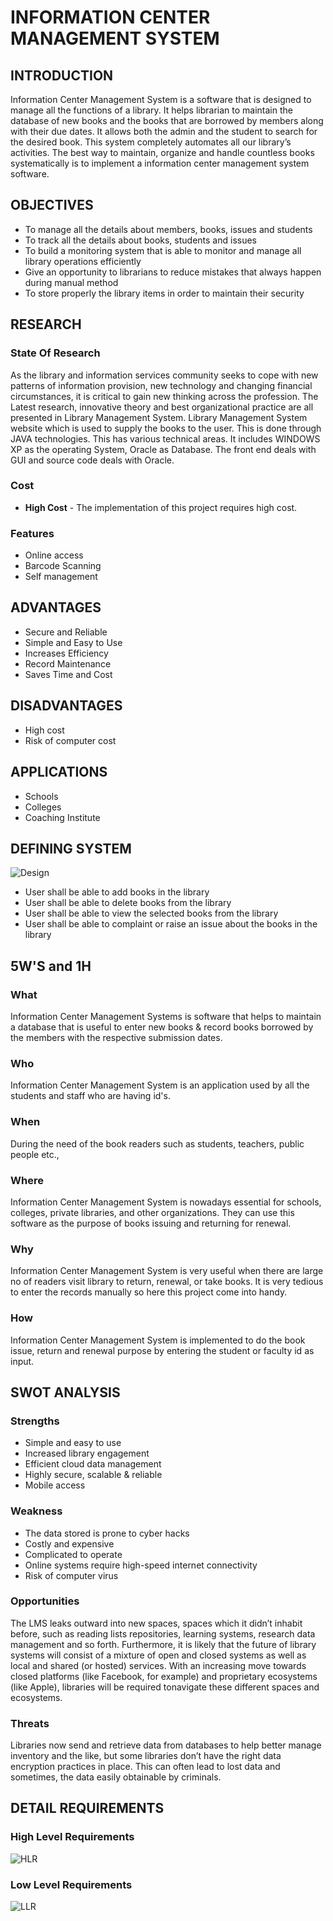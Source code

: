 # INFORMATION CENTER MANAGEMENT SYSTEM

## INTRODUCTION

Information Center Management System is a software that is designed to manage all the functions of a library. It helps librarian to maintain the database of new books and the books that are borrowed by members along with their due dates. It allows both the admin and the student to search for the desired book. This system completely automates all our library’s activities. The best way to maintain, organize and handle countless books systematically is to implement a information center management system software. 

## OBJECTIVES

* To manage all the details about members, books, issues and students
* To track all the details about books, students and issues
* To build a monitoring system that is able to monitor and manage all library operations efficiently
* Give an opportunity to librarians to reduce mistakes that always happen during manual method
* To store properly the library items in order to maintain their security

## RESEARCH

### State Of Research

As the library and information services community seeks to cope with new patterns of information provision, new technology and changing financial circumstances, it is critical to gain new thinking across the profession. The Latest research, innovative theory and best organizational practice are all presented in Library Management System. Library Management System website which is used to supply the books to the user. This is done through JAVA technologies. This has various technical areas. It includes WINDOWS XP as the operating System, Oracle as Database. The front end deals with GUI and source code deals with Oracle. 

### Cost

* **High Cost** - The implementation of this project requires high cost.

### Features

* Online access
* Barcode Scanning
* Self management

## ADVANTAGES

* Secure and Reliable
* Simple and Easy to Use
* Increases Efficiency
* Record Maintenance
* Saves Time and Cost

## DISADVANTAGES

* High cost
* Risk of computer cost

## APPLICATIONS

* Schools
* Colleges
* Coaching Institute

## DEFINING SYSTEM

![Design](https://user-images.githubusercontent.com/98836479/153248742-ee472496-2474-4faf-84b1-e01de99e051a.PNG)


* User shall be able to add books in the library
* User shall be able to delete books from the library
* User shall be able to view the selected books from the library
* User shall be able to complaint or raise an issue about the books in the library

## 5W'S and 1H

### What

Information Center Management Systems is software that helps to maintain a database that is useful to enter new books & record books borrowed by the members with the respective submission dates.

### Who

Information Center Management System is an application used by all the students and staff who are having id's.

### When

During the need of the book readers such as students, teachers, public people etc.,

### Where

Information Center Management System is nowadays essential for schools, colleges, private libraries, and other organizations. They can use this software as the purpose of books issuing and returning for renewal.

### Why

Information Center Management System is very useful when there are large no of readers visit library to return, renewal, or take books. It is very tedious to enter the records manually so here this project come into handy.

### How

Information Center Management System is implemented to do the book issue, return and renewal purpose by entering the student or faculty id as input.

## SWOT ANALYSIS

### Strengths

* Simple and easy to use
* Increased library engagement
* Efficient cloud data management
* Highly secure, scalable & reliable
* Mobile access

### Weakness

* The data stored is prone to cyber hacks
* Costly and expensive
* Complicated to operate
* Online systems require high-speed internet connectivity
* Risk of computer virus

### Opportunities

The LMS leaks outward into new spaces, spaces which it didn’t inhabit before, such as reading lists repositories, learning systems, research data management and so forth. Furthermore, it is likely that the future of library systems will consist of a mixture of open and closed systems as well as local and shared (or hosted) services. With an increasing move towards closed platforms (like Facebook, for example) and proprietary ecosystems (like Apple), libraries will be required tonavigate these different spaces and ecosystems.

### Threats

Libraries now send and retrieve data from databases to help better manage inventory and the like, but some libraries don’t have the right data encryption practices in place. This can often lead to lost data and sometimes, the data easily obtainable by criminals.

## DETAIL REQUIREMENTS

### High Level Requirements

![HLR](https://user-images.githubusercontent.com/98836479/153268400-f4c31cc9-ed76-4a78-bce9-059049e4522f.PNG)

### Low Level Requirements

![LLR](https://user-images.githubusercontent.com/98836479/156163430-0b31f65b-a3e2-4185-b5dc-b20ac4c06f6e.PNG)





